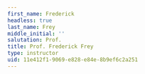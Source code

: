 ```yaml
---
first_name: Frederick
headless: true
last_name: Frey
middle_initial: ''
salutation: Prof.
title: Prof. Frederick Frey
type: instructor
uid: 11e412f1-9069-e828-e84e-8b9ef6c2a251
---
```

